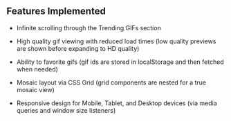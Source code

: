## Features Implemented

* Infinite scrolling through the Trending GIFs section

* High quality gif viewing with reduced load times (low quality previews are shown before expanding to HD quality)

* Ability to favorite gifs (gif ids are stored in localStorage and then fetched when needed)

* Mosaic layout via CSS Grid (grid components are nested for a true mosaic view)

* Responsive design for Mobile, Tablet, and Desktop devices (via media queries and window size listeners)